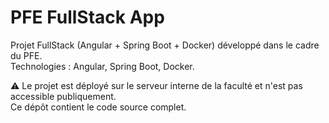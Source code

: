 # PFE FullStack App

Projet FullStack (Angular + Spring Boot + Docker) développé dans le cadre du PFE.  
Technologies : Angular, Spring Boot, Docker.  

⚠️ Le projet est déployé sur le serveur interne de la faculté et n'est pas accessible publiquement.  
Ce dépôt contient le code source complet.  
